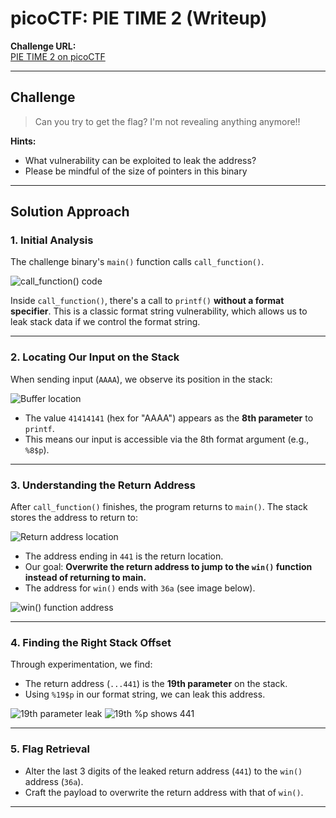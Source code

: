 # picoCTF: PIE TIME 2 (Writeup)

**Challenge URL:**  
[PIE TIME 2 on picoCTF](https://play.picoctf.org/practice/challenge/491?originalEvent=74&page=2)

---

## Challenge

> Can you try to get the flag? I'm not revealing anything anymore!!

**Hints:**
- What vulnerability can be exploited to leak the address?
- Please be mindful of the size of pointers in this binary

---

## Solution Approach

### 1. **Initial Analysis**

The challenge binary's `main()` function calls `call_function()`. 

![call_function() code](https://github.com/user-attachments/assets/f9208dd8-e24d-48de-bd72-0b0f08d8a134)

Inside `call_function()`, there's a call to `printf()` **without a format specifier**. This is a classic format string vulnerability, which allows us to leak stack data if we control the format string.

---

### 2. **Locating Our Input on the Stack**

When sending input (`AAAA`), we observe its position in the stack:

![Buffer location](https://github.com/user-attachments/assets/7ca28bb5-7651-4177-9d5a-594a77af06c9)

- The value `41414141` (hex for "AAAA") appears as the **8th parameter** to `printf`.
- This means our input is accessible via the 8th format argument (e.g., `%8$p`).

---

### 3. **Understanding the Return Address**

After `call_function()` finishes, the program returns to `main()`. The stack stores the address to return to:

![Return address location](https://github.com/user-attachments/assets/3ae74e5c-af55-467d-8f43-129886c3400b)

- The address ending in `441` is the return location.
- Our goal: **Overwrite the return address to jump to the `win()` function instead of returning to main.**
- The address for `win()` ends with `36a` (see image below).

![win() function address](https://github.com/user-attachments/assets/cc25f5a1-10e0-439a-b6ae-1534be27492a)

---

### 4. **Finding the Right Stack Offset**

Through experimentation, we find:

- The return address (`...441`) is the **19th parameter** on the stack.
- Using `%19$p` in our format string, we can leak this address.

![19th parameter leak](https://github.com/user-attachments/assets/126fb83c-d334-4d66-9f8d-ed153954da88)
![19th %p shows 441](https://github.com/user-attachments/assets/9abd994b-0687-43ce-be87-27b5668afef3)

---

### 5. **Flag Retrieval**

- Alter the last 3 digits of the leaked return address (`441`) to the `win()` address (`36a`).
- Craft the payload to overwrite the return address with that of `win()`.

---
